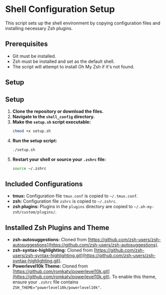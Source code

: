# Shell Configuration Setup

This script sets up the shell environment by copying configuration files and installing necessary Zsh plugins.

## Prerequisites

- Git must be installed.
- Zsh must be installed and set as the default shell.
- The script will attempt to install Oh My Zsh if it's not found.

## Setup

## Setup

1.  **Clone the repository or download the files.**
2.  **Navigate to the `shell_config` directory.**
3.  **Make the `setup.sh` script executable:**
    ```bash
    chmod +x setup.sh
    ```
4.  **Run the setup script:**
    ```bash
    ./setup.sh
    ```
5.  **Restart your shell or source your `.zshrc` file:**
    ```bash
    source ~/.zshrc
    ```

## Included Configurations

-   **tmux:** Configuration file `tmux.conf` is copied to `~/.tmux.conf`.
-   **zsh:** Configuration file `zshrc` is copied to `~/.zshrc`.
-   **zsh plugins:** Plugins in the `plugins` directory are copied to `~/.oh-my-zsh/custom/plugins/`.

## Installed Zsh Plugins and Theme

-   **zsh-autosuggestions:** Cloned from [https://github.com/zsh-users/zsh-autosuggestions](https://github.com/zsh-users/zsh-autosuggestions).
-   **zsh-syntax-highlighting:** Cloned from [https://github.com/zsh-users/zsh-syntax-highlighting.git](https://github.com/zsh-users/zsh-syntax-highlighting.git).
-   **Powerlevel10k Theme:** Cloned from [https://github.com/romkatv/powerlevel10k.git](https://github.com/romkatv/powerlevel10k.git). To enable this theme, ensure your `.zshrc` file contains `ZSH_THEME="powerlevel10k/powerlevel10k"`.
